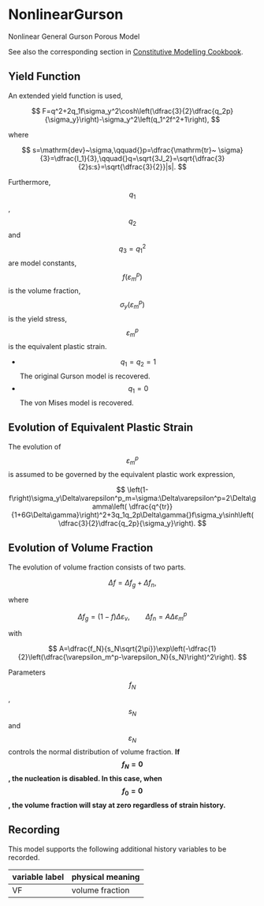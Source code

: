 # NonlinearGurson

Nonlinear General Gurson Porous Model

See also the corresponding section in [Constitutive Modelling Cookbook](https://github.com/TLCFEM/constitutive-modelling-cookbook/releases/download/latest/COOKBOOK.pdf).

## Yield Function

An extended yield function is used,

$$
F=q^2+2q_1f\sigma_y^2\cosh\left(\dfrac{3}{2}\dfrac{q_2p}{\sigma_y}\right)-\sigma_y^2\left(q_1^2f^2+1\right),
$$

where

$$
s=\mathrm{dev}~\sigma,\qquad{}p=\dfrac{\mathrm{tr}~
\sigma}{3}=\dfrac{I_1}{3},\qquad{}q=\sqrt{3J_2}=\sqrt{\dfrac{3}{2}s:s}=\sqrt{\dfrac{3}{2}}|s|.
$$

Furthermore, $$q_1$$, $$q_2$$ and $$q_3=q_1^2$$ are model constants, $$f(\varepsilon_m^p)$$ is the volume fraction,
$$\sigma_y(\varepsilon_m^p)$$ is the yield stress, $$\varepsilon_m^p$$ is the equivalent plastic strain.

* $$q_1=q_2=1$$ The original Gurson model is recovered.
* $$q_1=0$$ The von Mises model is recovered.

## Evolution of Equivalent Plastic Strain

The evolution of $$\varepsilon_m^p$$ is assumed to be governed by the equivalent plastic work expression,

$$
\left(1-f\right)\sigma_y\Delta\varepsilon^p_m=\sigma:\Delta\varepsilon^p=2\Delta\gamma\left(
\dfrac{q^{tr}}{1+6G\Delta\gamma}\right)^2+3q_1q_2p\Delta\gamma{}f\sigma_y\sinh\left(
\dfrac{3}{2}\dfrac{q_2p}{\sigma_y}\right).
$$

## Evolution of Volume Fraction

The evolution of volume fraction consists of two parts.

$$
\Delta{}f=\Delta{}f_g+\Delta{}f_n,
$$

where

$$
\Delta{}f_g=(1-f)\Delta\varepsilon_v,\qquad\Delta{}f_n=A\Delta\varepsilon_m^p
$$

with

$$
A=\dfrac{f_N}{s_N\sqrt{2\pi}}\exp\left(-\dfrac{1}{2}\left(\dfrac{\varepsilon_m^p-\varepsilon_N}{s_N}\right)^2\right).
$$

Parameters $$f_N$$, $$s_N$$ and $$\varepsilon_N$$ controls the normal distribution of volume fraction. **If $$f_N=0$$,
the nucleation is disabled. In this case, when $$f_0=0$$, the volume fraction will stay at zero regardless of strain
history.**

## Recording

This model supports the following additional history variables to be recorded.

| variable label | physical meaning |
|----------------|------------------|
| VF             | volume fraction  |
